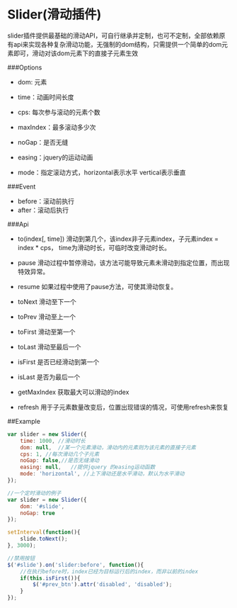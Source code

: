 Slider(滑动插件)
=======================

slider插件提供最基础的滑动API，可自行继承并定制，也可不定制，全部依赖原有api来实现各种复杂滑动功能，无强制的dom结构，只需提供一个简单的dom元素即可，滑动对该dom元素下的直接子元素生效

###Options

* dom: 元素

* time：动画时间长度

* cps: 每次参与滚动的元素个数

* maxIndex：最多滚动多少次

* noGap：是否无缝

* easing：jquery的运动动画

* mode：指定滚动方式，horizontal表示水平 vertical表示垂直

###Event

* before：滚动前执行
* after：滚动后执行

###Api

* to(index[, time])    滑动到第几个，该index非子元素index，子元素index = index * cps， time为滑动时长，可临时改变滑动时长。

* pause 滑动过程中暂停滑动，该方法可能导致元素未滑动到指定位置，而出现特效异常。

* resume 如果过程中使用了pause方法，可使其滑动恢复。

* toNext    滑动至下一个

* toPrev    滑动至上一个

* toFirst   滑动至第一个

* toLast    滑动至最后一个

* isFirst   是否已经滑动到第一个

* isLast    是否为最后一个

* getMaxIndex   获取最大可以滑动的index

* refresh	用于子元素数量改变后，位置出现错误的情况，可使用refresh来恢复

##Example

```js
var slider = new Slider({
    time: 1000, //滑动时长
	dom: null,  //某一个元素滑动，滑动内的元素则为该元素的直接子元素
	cps: 1, //每次滑动几个子元素
	noGap: false,//是否无缝滑动
	easing: null,   //提供jquery 的easing运动函数
	mode: 'horizontal', //上下滑动还是水平滑动，默认为水平滑动
});
```

```js
//一个定时滑动的例子
var slider = new Slider({
    dom: '#slide',
    noGap: true
});

setInterval(function(){
    slide.toNext();
}, 3000);
```

```js
//禁用按钮
$('#slide').on('slider:before', function(){
	//在执行before时，index已经为目标运行后的index，而非以前的index
	if(this.isFirst()){
		$('#prev_btn').attr('disabled', 'disabled');
	}
});
```
